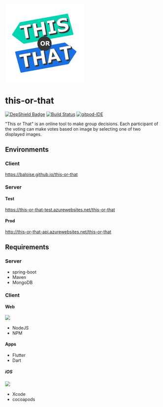 ![](img/bin/PNG/logo/256x256x32.png)

# this-or-that

[![DepShield Badge](https://depshield.sonatype.org/badges/baloise/this-or-that/depshield.svg)](https://depshield.github.io)
[![Build Status](https://travis-ci.org/baloise/this-or-that.svg?branch=master)](https://travis-ci.org/baloise/this-or-that)
[![gitpod-IDE](https://img.shields.io/badge/open--IDE-as--gitpod-blue.svg?style=flat&label=openIDE)](https://gitpod.io#https://github.com/baloise/this-or-that)

"This or That" is an online tool to make group decisions.
Each participant of the voting can make votes based on image by selecting one of two displayed images.

## Environments
### Client
https://baloise.github.io/this-or-that

### Server

#### Test
https://this-or-that-test.azurewebsites.net/this-or-that
#### Prod
http://this-or-that-api.azurewebsites.net/this-or-that

## Requirements

### Server
 * spring-boot
 * Maven
 * MongoDB

### Client 

#### Web
[![](http://api.qrserver.com/v1/create-qr-code/?color=000000&bgcolor=FFFFFF&data=https%3A%2F%2Fbaloise.github.io%2Fthis-or-that%2F&qzone=1&margin=0&size=200x200&ecc=L)](https://baloise.github.io/this-or-that/)
 * NodeJS
 * NPM 

#### Apps
 * Flutter
 * Dart
  
##### iOS
[![](http://api.qrserver.com/v1/create-qr-code/?color=000000&bgcolor=FFFFFF&data=https%3A%2F%2Ftestflight.apple.com%2Fjoin%2FQGgj2A7e&qzone=1&margin=0&size=200x200&ecc=L)](https://testflight.apple.com/join/QGgj2A7e)
 * Xcode
 * cocoapods
